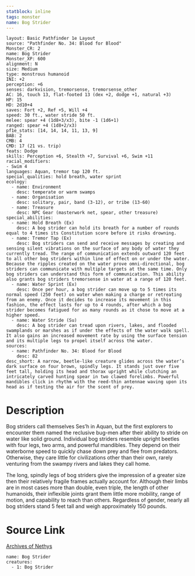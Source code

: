 ```yaml
---
statblock: inline
tags: monster
name: Bog Strider
---
```

```statblock
layout: Basic Pathfinder 1e Layout
source: "Pathfinder No. 34: Blood for Blood"
Monster_CR: 2
name: Bog Strider
Monster_XP: 600
alignment: N
size: Medium
type: monstrous humanoid
INI: +2
perception: +6
senses: darkvision, tremorsense, tremorsense_other
AC: 16, touch 13, flat-footed 13 (dex +2, dodge +1, natural +3)
HP: 15
HD: 2d10+4
saves: Fort +2, Ref +5, Will +4
speed: 30 ft., water stride 50 ft.
melee: spear +4 (1d8+3/x3), bite -1 (1d6+1)
ranged: spear +4 (1d8+2/x3)
pf1e_stats: [14, 14, 14, 11, 13, 9]
BAB: 2
CMB: 4
CMD: 17 (21 vs. trip)
feats: Dodge
skills: Perception +6, Stealth +7, Survival +6, Swim +11
racial_modifiers:
- Swim 4
languages: Aquan, tremor tap 120 ft.
special_qualities: hold breath, water sprint
ecology:
  - name: Environment
    desc: temperate or warm swamps
  - name: Organisation
    desc: solitary, pair, band (3-12), or tribe (13-60)
  - name: Treasure
    desc: NPC Gear (masterwork net, spear, other treasure)
special_abilities:
  - name: Hold Breath (Ex)
    desc: A bog strider can hold its breath for a number of rounds equal to 4 times its Constitution score before it risks drowning.
  - name: Tremor Tap (Ex)
    desc: Bog striders can send and receive messages by creating and sensing silent vibrations on the surface of any body of water they currently tread. The range of communication extends outward 120 feet to all other bog striders within line of effect on or under the water. Because the ripples created on the water prove omni-directional, bog striders can communicate with multiple targets at the same time. Only bog striders can understand this form of communication. This ability also grants bog striders tremorsense in water at a range of 120 feet.
  - name: Water Sprint (Ex)
    desc: Once per hour, a bog strider can move up to 5 times its normal speed (250 feet) on water when making a charge or retreating from an enemy. Once it decides to increase its movement in this fashion, the effect lasts for up to 4 rounds, after which a bog strider becomes fatigued for as many rounds as it chose to move at a higher speed.
  - name: Water Stride (Su)
    desc: A bog strider can tread upon rivers, lakes, and flooded swamplands or marshes as if under the effects of the water walk spell. It also gains an increased movement rate by using the surface tension and its multiple legs to propel itself across the water.
sources:
  - name: Pathfinder No. 34: Blood for Blood
    desc: 82
desc_short: A narrow, beetle-like creature glides across the water’s dark surface on four brown, spindly legs. It stands just over five feet tall, holding its head and thorax upright while clutching an intricately carved hunting spear in two clawed forelimbs. Powerful mandibles click in rhythm with the reed-thin antennae waving upon its head as if testing the air for the scent of prey.
```
# Description
Bog striders call themselves Ses’h in Aquan, but the first explorers to encounter them named the reclusive bug-men after their ability to stride on water like solid ground. Individual bog striders resemble upright beetles with four legs, two arms, and powerful mandibles. They depend on their waterborne speed to quickly chase down prey and flee from predators. Otherwise, they care little for civilizations other than their own, rarely venturing from the swampy rivers and lakes they call home.

The long, spindly legs of bog striders give the impression of a greater size then their relatively fragile frames actually account for. Although their limbs are in most cases more than double, even triple, the length of other humanoids, their inflexible joints grant them little more mobility, range of motion, and capability to reach than others. Regardless of gender, nearly all bog striders stand 5 feet tall and weigh approximately 150 pounds.
# Source Link
[Archives of Nethys](https://aonprd.com/MonsterDisplay.aspx?ItemName=Bog%20Strider)
```encounter-table
name: Bog Strider
creatures:
  - 1: Bog Strider
```
